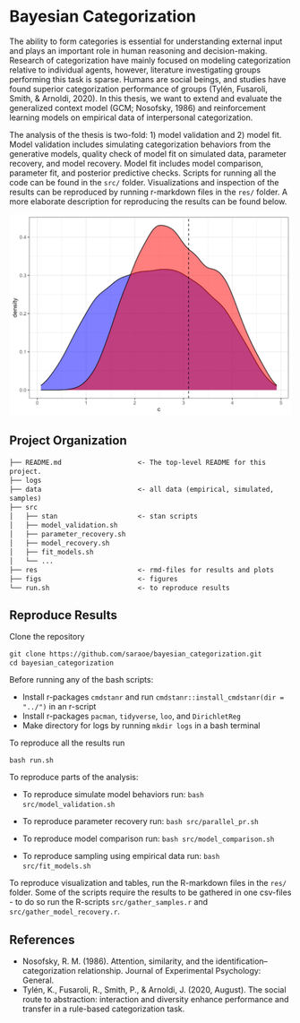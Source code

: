 # Bayesian Categorization

The ability to form categories is essential for understanding external input and plays an important role in human reasoning and decision-making. Research of categorization have mainly focused on modeling categorization relative to individual agents, however, literature investigating groups performing this task is sparse. Humans are social beings, and studies have found superior categorization performance of groups (Tylén, Fusaroli, Smith, & Arnoldi, 2020). In this thesis, we want to extend and evaluate the generalized context model (GCM; Nosofsky, 1986) and reinforcement learning models on empirical data of interpersonal categorization. 

The analysis of the thesis is two-fold: 1) model validation and 2) model fit. Model validation includes simulating categorization behaviors from the generative models, quality check of model fit on simulated data, parameter recovery, and model recovery. Model fit includes model comparison, parameter fit, and posterior predictive checks. Scripts for running all the code can be found in the ``src/`` folder. Visualizations and inspection of the results can be reproduced by running r-markdown files in the ``res/`` folder. A more elaborate description for reproducing the results can be found below.

![prior-pos-update-c](figs/gcm/model_validation/prior-pos-update-c.png)

## Project Organization

````
├── README.md                   <- The top-level README for this project.
├── logs
├── data                        <- all data (empirical, simulated, samples)                    
├── src 
│   ├── stan                    <- stan scripts
│   ├── model_validation.sh  
│   ├── parameter_recovery.sh  
│   ├── model_recovery.sh  
│   ├── fit_models.sh   
│   └── ... 
├── res                         <- rmd-files for results and plots
├── figs                        <- figures
└── run.sh                      <- to reproduce results
````

## Reproduce Results
Clone the repository
````
git clone https://github.com/saraoe/bayesian_categorization.git
cd bayesian_categorization
````

Before running any of the bash scripts:
- Install r-packages ``cmdstanr`` and run ``cmdstanr::install_cmdstanr(dir = "../")`` in an r-script
- Install r-packages ``pacman``, ``tidyverse``, ``loo``, and ``DirichletReg``
- Make directory for logs by running ``mkdir logs`` in a bash terminal

To reproduce all the results run
```
bash run.sh
```

To reproduce parts of the analysis:
- To reproduce simulate model behaviors run:
``
bash src/model_validation.sh
``

- To reproduce parameter recovery run:
``
bash src/parallel_pr.sh
``

- To reproduce model comparison run:
``
bash src/model_comparison.sh
``

- To reproduce sampling using empirical data run:
``
bash src/fit_models.sh
``

To reproduce visualization and tables, run the R-markdown files in the ``res/`` folder. Some of the scripts require the results to be gathered in one csv-files - to do so run the R-scripts ``src/gather_samples.r`` and ``src/gather_model_recovery.r``.

## References
- Nosofsky, R. M. (1986). Attention, similarity, and the identification–categorization relationship. Journal of Experimental Psychology: General.
- Tylén, K., Fusaroli, R., Smith, P., & Arnoldi, J. (2020, August). The social route to abstraction: interaction and diversity enhance performance and transfer in a rule-based categorization task.
